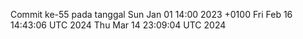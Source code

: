 Commit ke-55 pada tanggal Sun Jan 01 14:00 2023 +0100
Fri Feb 16 14:43:06 UTC 2024
Thu Mar 14 23:09:04 UTC 2024
